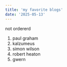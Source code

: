 ```yaml
---
title: 'my favorite blogs'
date: '2025-05-13'
---
```


not ordererd
1. paul graham
2. kalzumeus
3. simon wilson
4. robert heaton
5. gwern